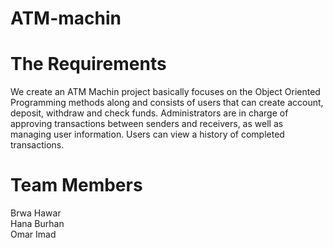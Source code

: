 # ATM-machin

# The Requirements
We create an ATM Machin project basically focuses on the Object Oriented Programming methods along and consists of users that can create account, deposit, withdraw and check funds. Administrators are in charge of approving transactions between senders and receivers, as well as managing user information. Users can view a history of completed transactions.
<br/>
# Team Members
Brwa Hawar 
<br/>
Hana Burhan
<br/>
Omar Imad
